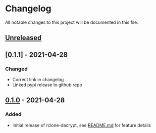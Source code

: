 # Changelog

All notable changes to this project will be documented in this file.

## [Unreleased]

## [0.1.1] - 2021-04-28

### Changed
- Correct link in changelog
- Linked pypi release to github repo


## [0.1.0] - 2021-04-28

### Added

- Initial release of rclone-decrypt, see
[README.md](https://github.com/MitchellThompkins/rclone-decrypt/blob/v0.1.0/README.md)
for feature details

[unreleased]: https://github.com/mitchellthompkins/rclone-decrypt/compare/v0.1.0...HEAD
[0.1.0]: https://github.com/mitchellthompkins/rclone-decrypt/releases/tag/v0.1.0

